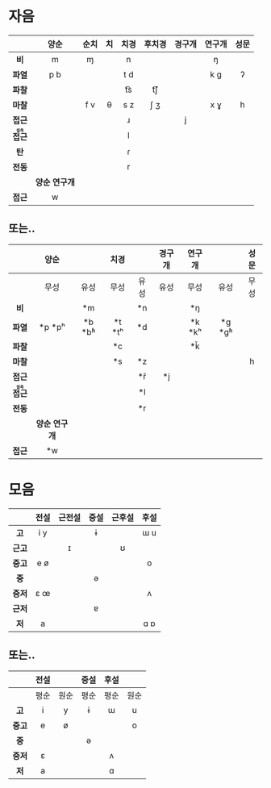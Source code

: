 # 자음
|                                             |      양순       | 순치 | 치  | 치경 | 후치경 | 경구개 | 연구개 | 성문 |
|:-------------------------------------------:|:---------------:|:----:|:---:|:----:|:------:|:------:|:------:|:----:|
|                   **비**                    |        m        |  ɱ   |     |  n   |        |        |   ŋ    |      |
|                  **파열**                   |       p b       |      |     | t d  |        |        |  k ɡ   |  ʔ   |
|                  **파찰**                   |                 |      |     | t͡s  |  t͡ʃ   |        |        |      |
|                  **마찰**                   |                 | f v  |  θ  | s z  |  ʃ ʒ   |        |  x ɣ   |  h   |
|                  **접근**                   |                 |      |     |  ɹ   |        |   j    |        |      |
| **<ruby><rb>접근</rb><rt>설측</rt></ruby>** |                 |      |     |  l   |        |        |        |      |
|                   **탄**                    |                 |      |     |  ɾ   |        |        |        |      |
|                  **전동**                   |                 |      |     |  r   |        |        |        |      |
|                                             | **양순 연구개** |      |     |      |        |        |        |      |
|                  **접근**                   |        w        |      |     |      |        |        |        |      |

## 또는..
|                                             |      양순       |          |   치경   |      | 경구개 |  연구개  |          | 성문 |
|:-------------------------------------------:|:---------------:|:--------:|:--------:|:----:|:------:|:--------:|:--------:|:----:|
|                                             |      무성       |   유성   |   무성   | 유성 |  유성  |   무성   |   유성   | 무성 |
|                   **비**                    |                 |   \*m    |          | \*n  |        |   \*ŋ    |          |      |
|                  **파열**                   |    \*p \*pʰ     | \*b \*bʱ | \*t \*tʰ | \*d  |        | \*k \*kʰ | \*g \*gʱ |      |
|                  **파찰**                   |                 |          |   \*c    |      |        |   \*ǩ    |          |      |
|                  **마찰**                   |                 |          |   \*s    | \*z  |        |          |          |  h   |
|                  **접근**                   |                 |          |          | \*ř  |  \*j   |          |          |      |
| **<ruby><rb>접근</rb><rt>설측</rt></ruby>** |                 |          |          | \*l  |        |          |          |      |
|                  **전동**                   |                 |          |          | \*r  |        |          |          |      |
|                                             | **양순 연구개** |          |          |      |        |          |          |      |
|                  **접근**                   |       \*w       |          |          |      |        |          |          |      |

# 모음
|          | 전설 | 근전설 | 중설 | 근후설 | 후설 |
|:--------:|:----:|:------:|:----:|:------:|:----:|
|  **고**  | i y  |        |  ɨ   |        | ɯ u  |
| **근고** |      |   ɪ    |      |   ʊ    |      |
| **중고** | e ø  |        |      |        |  o   |
|  **중**  |      |        |  ə   |        |      |
| **중저** | ɛ œ  |        |      |        |  ʌ   |
| **근저** |      |        |  ɐ   |        |      |
|  **저**  |  a   |        |      |        | ɑ ɒ  |

## 또는..
|          | 전설 |      | 중설 | 후설 |      |
|:--------:|:----:|:----:|:----:|:----:|:----:|
|          | 평순 | 원순 | 평순 | 평순 | 원순 |
|  **고**  |  i   |  y   |  ɨ   |  ɯ   |  u   |
| **중고** |  e   |  ø   |      |      |  o   |
|  **중**  |      |      |  ə   |      |      |
| **중저** |  ɛ   |      |      |  ʌ   |      |
|  **저**  |  a   |      |      |  ɑ   |     |
